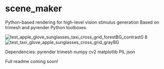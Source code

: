 # scene_maker
Python-based rendering for high-level vision stimulus generation
Based on trimesh and pyrender Python toolboxes

![test_apple_glove_sunglasses_taxi_cross_grid_forestBG_contrast0 8](https://github.com/rmorrill/scene_maker/assets/11153068/b6d4fad9-eb71-4aba-9dc3-3d9c69096880)
![test_taxi_glove_apple_sunglasses_cross_grid_grayBG](https://github.com/rmorrill/scene_maker/assets/11153068/4ad867e3-3e40-4564-baa5-265b948edc5e)

Dependencies: 
pyrender 
trimesh 
numpy
cv2
matplotlib
PIL
json

Full readme coming soon!
